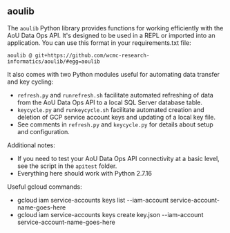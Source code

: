aoulib
------

The `aoulib` Python library provides functions for working efficiently with the AoU Data Ops API. It's designed to be used in a REPL or imported into an application. You can use this format in your requirements.txt file:

    aoulib @ git+https://github.com/wcmc-research-informatics/aoulib/#egg=aoulib

It also comes with two Python modules useful for automating data transfer and key cycling:

* `refresh.py` and `runrefresh.sh` facilitate automated refreshing of data from the AoU Data Ops API to a local SQL Server database table.
* `keycycle.py` and `runkeycycle.sh` facilitate automated creation and deletion of GCP service account keys and updating of a local key file.
* See comments in `refresh.py` and `keycycle.py` for details about setup and configuration.
 
Additional notes:  

* If you need to test your AoU Data Ops API connectivity at a basic level, see the script in the `apitest` folder.
* Everything here should work with Python 2.7.16

Useful gcloud commands:

* gcloud iam service-accounts keys list --iam-account service-account-name-goes-here
* gcloud iam service-accounts keys create key.json --iam-account service-account-name-goes-here

